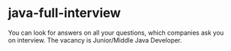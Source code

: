 # java-full-interview
You can look for answers on all your questions, which companies ask you on interview. The vacancy is Junior/Middle Java Developer.
